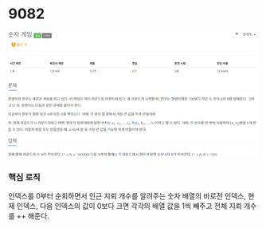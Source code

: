 # 9082
![default](./image/0104-1.png)
### 핵심 로직
인덱스를 0부터 순회하면서 인근 지뢰 개수를 알려주는 숫자 배열의 바로전 인덱스, 현재 인덱스, 다음 인덱스의 값이
0보다 크면 각각의 배열 값을 1씩 빼주고 전체 지뢰 개수를 ++ 해준다.